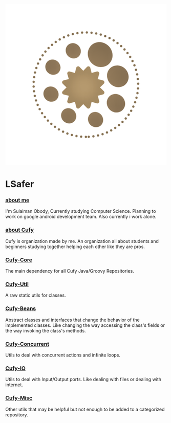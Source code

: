 ![](Cufy.logo.png)
# LSafer
### [about me](https://www.github.com/lsafer)
I'm Sulaiman Obody, Currently studying Computer Science. Planning to work on google android development team. Also currently i work alone.

### [about Cufy](https://www.github.com/lsafer)
Cufy is organization made by me. An organization all about students and beginners studying together helping each other like they are pros.

### [Cufy-Core](https://www.github.com/lsafer/cufy-core)
The main dependency for all Cufy Java/Groovy Repositories.

### [Cufy-Util](https://www.github.com/lsafer/cufy-util)
A raw static utils for classes.

### [Cufy-Beans](https://www.github.com/lsafer/cufy-beans)
Abstract classes and interfaces that change the behavior of the implemented classes. Like changing the way accessing the class's fields or the way invoking the class's methods.

### [Cufy-Concurrent](https://www.github.com/lsafer/cufy-concurrent)
Utils to deal with concurrent actions and infinite loops.

### [Cufy-IO](https://www.github.com/lsafer/cufy-io)
Utils to deal with Input/Output ports. Like dealing with files or dealing with internet.

### [Cufy-Misc](https://www.github.com/lsafer/cufy-misc)
Other utils that may be helpful but not enough to be added to a categorized repository.
